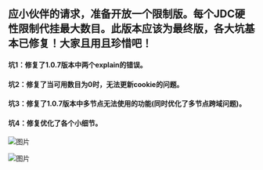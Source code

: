 ## 应小伙伴的请求，准备开放一个限制版。每个JDC硬性限制代挂最大数目。此版本应该为最终版，各大坑基本已修复！大家且用且珍惜吧！

#### 坑1：修复了1.0.7版本中两个explain的错误。
#### 坑2：修复了当可用数目为0时，无法更新cookie的问题。
#### 坑3：修复了1.0.7版本中多节点无法使用的功能(同时优化了多节点跨域问题)。
#### 坑4：修复优化了各个小细节。


![图片](https://user-images.githubusercontent.com/59724658/126760941-3daafe10-2631-4811-94ff-b76f02e1839a.png)

![图片](https://user-images.githubusercontent.com/59724658/126760983-e94f9b50-8eec-4b82-93da-d60ed470efab.png)
